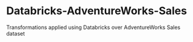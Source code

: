 # Databricks-AdventureWorks-Sales
Transformations applied using Databricks over AdventureWorks Sales dataset
